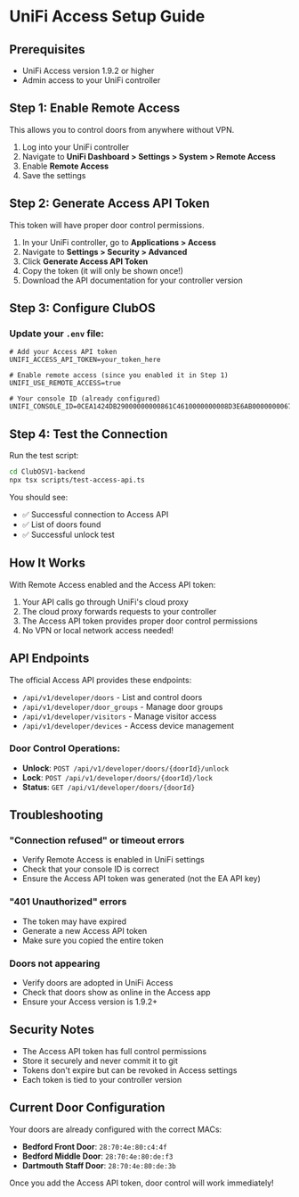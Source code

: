# UniFi Access Setup Guide

## Prerequisites
- UniFi Access version 1.9.2 or higher
- Admin access to your UniFi controller

## Step 1: Enable Remote Access
This allows you to control doors from anywhere without VPN.

1. Log into your UniFi controller
2. Navigate to **UniFi Dashboard > Settings > System > Remote Access**
3. Enable **Remote Access**
4. Save the settings

## Step 2: Generate Access API Token
This token will have proper door control permissions.

1. In your UniFi controller, go to **Applications > Access**
2. Navigate to **Settings > Security > Advanced**
3. Click **Generate Access API Token**
4. Copy the token (it will only be shown once!)
5. Download the API documentation for your controller version

## Step 3: Configure ClubOS

### Update your `.env` file:
```env
# Add your Access API token
UNIFI_ACCESS_API_TOKEN=your_token_here

# Enable remote access (since you enabled it in Step 1)
UNIFI_USE_REMOTE_ACCESS=true

# Your console ID (already configured)
UNIFI_CONSOLE_ID=0CEA1424DB29000000000861C4610000000008D3E6AB000000006703125C:145557302
```

## Step 4: Test the Connection

Run the test script:
```bash
cd ClubOSV1-backend
npx tsx scripts/test-access-api.ts
```

You should see:
- ✅ Successful connection to Access API
- ✅ List of doors found
- ✅ Successful unlock test

## How It Works

With Remote Access enabled and the Access API token:
1. Your API calls go through UniFi's cloud proxy
2. The cloud proxy forwards requests to your controller
3. The Access API token provides proper door control permissions
4. No VPN or local network access needed!

## API Endpoints

The official Access API provides these endpoints:
- `/api/v1/developer/doors` - List and control doors
- `/api/v1/developer/door_groups` - Manage door groups
- `/api/v1/developer/visitors` - Manage visitor access
- `/api/v1/developer/devices` - Access device management

### Door Control Operations:
- **Unlock**: `POST /api/v1/developer/doors/{doorId}/unlock`
- **Lock**: `POST /api/v1/developer/doors/{doorId}/lock`
- **Status**: `GET /api/v1/developer/doors/{doorId}`

## Troubleshooting

### "Connection refused" or timeout errors
- Verify Remote Access is enabled in UniFi settings
- Check that your console ID is correct
- Ensure the Access API token was generated (not the EA API key)

### "401 Unauthorized" errors
- The token may have expired
- Generate a new Access API token
- Make sure you copied the entire token

### Doors not appearing
- Verify doors are adopted in UniFi Access
- Check that doors show as online in the Access app
- Ensure your Access version is 1.9.2+

## Security Notes
- The Access API token has full control permissions
- Store it securely and never commit it to git
- Tokens don't expire but can be revoked in Access settings
- Each token is tied to your controller version

## Current Door Configuration
Your doors are already configured with the correct MACs:
- **Bedford Front Door**: `28:70:4e:80:c4:4f`
- **Bedford Middle Door**: `28:70:4e:80:de:f3`
- **Dartmouth Staff Door**: `28:70:4e:80:de:3b`

Once you add the Access API token, door control will work immediately!